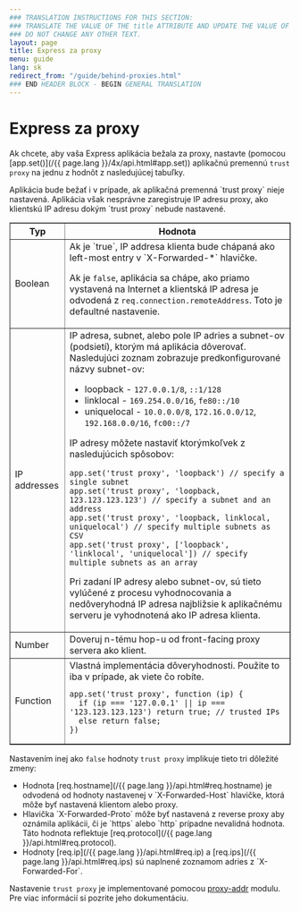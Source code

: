 ```yaml
---
### TRANSLATION INSTRUCTIONS FOR THIS SECTION:
### TRANSLATE THE VALUE OF THE title ATTRIBUTE AND UPDATE THE VALUE OF THE lang ATTRIBUTE.
### DO NOT CHANGE ANY OTHER TEXT.
layout: page
title: Express za proxy
menu: guide
lang: sk
redirect_from: "/guide/behind-proxies.html"
### END HEADER BLOCK - BEGIN GENERAL TRANSLATION
---
```


# Express za proxy

Ak chcete, aby vaša Express aplikácia bežala za proxy, nastavte (pomocou [app.set()](/{{ page.lang }}/4x/api.html#app.set)) aplikačnú premennú `trust proxy` na jednu z hodnôt z nasledujúcej tabuľky.

<div class="doc-box doc-info" markdown="1">
Aplikácia bude bežať i v prípade, ak aplikačná premenná `trust proxy` nieje nastavená. Aplikácia však nesprávne zaregistruje IP adresu proxy, ako klientskú IP adresu dokým `trust proxy` nebude nastavené.
</div>

<table class="doctable" border="1" markdown="1">
  <thead><tr><th>Typ</th><th>Hodnota</th></tr></thead>
  <tbody>
    <tr>
      <td>Boolean</td>
<td markdown="1">
Ak je `true`, IP addresa klienta bude chápaná ako left-most entry v `X-Forwarded-*` hlavičke.

Ak je `false`, aplikácia sa chápe, ako priamo vystavená na Internet a klientská IP adresa je odvodená z `req.connection.remoteAddress`. Toto je defaultné nastavenie.
</td>
    </tr>
    <tr>
      <td>IP addresses</td>
<td markdown="1">
IP adresa, subnet, alebo pole IP adries a subnet-ov (podsietí), ktorým má aplikácia dôverovať. Nasledujúci zoznam zobrazuje predkonfigurované názvy subnet-ov:

* loopback - `127.0.0.1/8`, `::1/128`
* linklocal - `169.254.0.0/16`, `fe80::/10`
* uniquelocal - `10.0.0.0/8`, `172.16.0.0/12`, `192.168.0.0/16`, `fc00::/7`

IP adresy môžete nastaviť ktorýmkoľvek z nasledujúcich spôsobov:

<pre>
<code class="language-js" translate="no">app.set('trust proxy', 'loopback') // specify a single subnet
app.set('trust proxy', 'loopback, 123.123.123.123') // specify a subnet and an address
app.set('trust proxy', 'loopback, linklocal, uniquelocal') // specify multiple subnets as CSV
app.set('trust proxy', ['loopback', 'linklocal', 'uniquelocal']) // specify multiple subnets as an array</code>
</pre>

Pri zadaní IP adresy alebo subnet-ov, sú tieto vylúčené z procesu vyhodnocovania a nedôveryhodná IP adresa najbližsie k aplikačnému serveru je vyhodnotená ako IP adresa klienta.
</td>
    </tr>
    <tr>
      <td>Number</td>
<td markdown="1">
Doveruj n-tému hop-u od front-facing proxy servera ako klient.
</td>
    </tr>
    <tr>
      <td>Function</td>
<td markdown="1">
Vlastná implementácia dôveryhodnosti. Použite to iba v prípade, ak viete čo robíte.
<pre>
<code class="language-js" translate="no">app.set('trust proxy', function (ip) {
  if (ip === '127.0.0.1' || ip === '123.123.123.123') return true; // trusted IPs
  else return false;
})</code>
</pre>
</td>
    </tr>
  </tbody>
</table>

Nastavením inej ako `false` hodnoty `trust proxy` implikuje tieto tri dôležité zmeny:

<ul>
  <li markdown="1">Hodnota [req.hostname](/{{ page.lang }}/api.html#req.hostname) je odvodená od hodnoty nastavenej v `X-Forwarded-Host` hlavičke, ktorá môže byť nastavená klientom alebo proxy.
  </li>
  <li markdown="1">Hlavička `X-Forwarded-Proto` môže byť nastavená z reverse proxy aby oznámila aplikácii, či je `https` alebo  `http` prípadne nevalidná hodnota. Táto hodnota reflektuje [req.protocol](/{{ page.lang }}/api.html#req.protocol).
  </li>
  <li markdown="1">Hodnoty [req.ip](/{{ page.lang }}/api.html#req.ip) a [req.ips](/{{ page.lang }}/api.html#req.ips) sú naplnené zoznamom adries z `X-Forwarded-For`.
  </li>
</ul>

Nastavenie `trust proxy` je implementované pomocou [proxy-addr](https://www.npmjs.com/package/proxy-addr) modulu. Pre viac informácií si pozrite jeho dokumentáciu.
